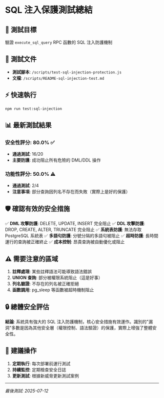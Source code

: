 # SQL 注入保護測試總結

## 🎯 測試目標

驗證 `execute_sql_query` RPC 函數的 SQL 注入防護機制

## 📁 測試文件

- **測試腳本**: `/scripts/test-sql-injection-protection.js`
- **文檔**: `/scripts/README-sql-injection-test.md`

## ⚡ 快速執行

```bash
npm run test:sql-injection
```

## 📊 最新測試結果

### 安全性評分: 80.0% ✅

- **通過測試**: 16/20
- **主要防護**: 成功阻止所有危險的 DML/DDL 操作

### 功能性評分: 50.0% ⚠️

- **通過測試**: 2/4
- **注意事項**: 部分查詢因列名不存在而失敗（實際上是好的保護）

## 🛡️ 確認有效的安全措施

✅ **DML 攻擊防護**: DELETE, UPDATE, INSERT 完全阻止
✅ **DDL 攻擊防護**: DROP, CREATE, ALTER, TRUNCATE 完全阻止
✅ **系統表防護**: 無法存取 PostgreSQL 系統表
✅ **多語句防護**: 分號分隔的多語句被阻止
✅ **超時防護**: 長時間運行的查詢被正確終止
✅ **成本控制**: 昂貴查詢被自動優化或阻止

## ⚠️ 需要注意的區域

1. **註釋處理**: 某些註釋語法可能導致語法錯誤
2. **UNION 查詢**: 部分被權限系統阻止（這是好事）
3. **列名驗證**: 不存在的列名被正確拒絕
4. **函數調用**: pg_sleep 等函數被超時機制阻止

## 🔒 總體安全評估

**結論**: 系統具有強大的 SQL 注入防護機制，核心安全措施有效運作。識別的"漏洞"多數是因為其他安全層（權限控制、語法驗證）的保護，實際上增強了整體安全性。

## 🚀 建議操作

1. **定期執行**: 每次部署前運行測試
2. **持續監控**: 定期檢查安全日誌
3. **更新測試**: 根據新威脅更新測試案例

---

_最後測試: 2025-07-12_
